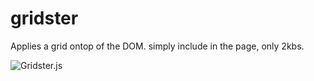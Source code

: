 gridster
========

Applies a grid ontop of the DOM. simply include in the page, only 2kbs.

![Gridster.js](https://raw.github.com/wookiecooking/gridster/master/screenshot.jpg)

